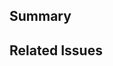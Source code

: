 ## Summary

<!-- paste the summary from your proposal here -->

## Related Issues

<!-- optional: include links to relevant discussions here -->

